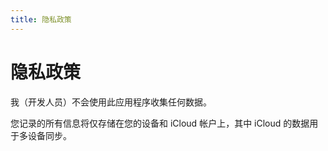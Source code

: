```yaml
---
title: 隐私政策
---
```


# 隐私政策

我（开发人员）不会使用此应用程序收集任何数据。

您记录的所有信息将仅存储在您的设备和 iCloud 帐户上，其中 iCloud 的数据用于多设备同步。

